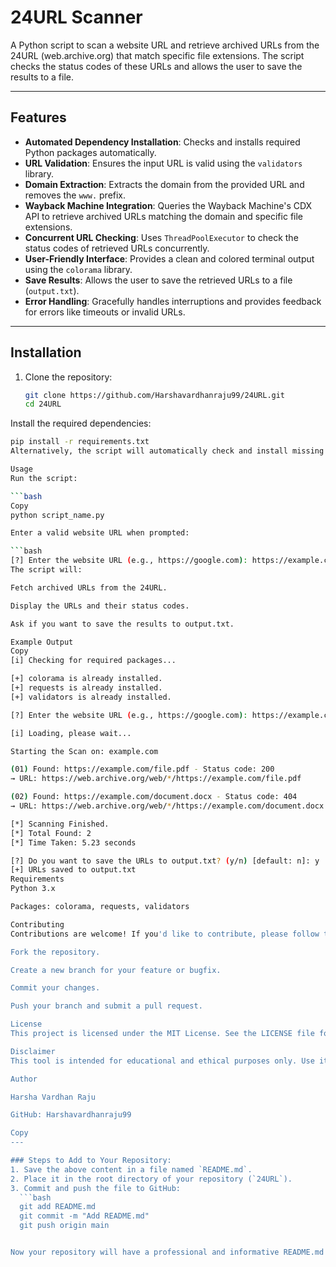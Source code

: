 # 24URL Scanner

A Python script to scan a website URL and retrieve archived URLs from the 24URL (web.archive.org) that match specific file extensions. The script checks the status codes of these URLs and allows the user to save the results to a file.

---

## Features

- **Automated Dependency Installation**: Checks and installs required Python packages automatically.
- **URL Validation**: Ensures the input URL is valid using the `validators` library.
- **Domain Extraction**: Extracts the domain from the provided URL and removes the `www.` prefix.
- **Wayback Machine Integration**: Queries the Wayback Machine's CDX API to retrieve archived URLs matching the domain and specific file extensions.
- **Concurrent URL Checking**: Uses `ThreadPoolExecutor` to check the status codes of retrieved URLs concurrently.
- **User-Friendly Interface**: Provides a clean and colored terminal output using the `colorama` library.
- **Save Results**: Allows the user to save the retrieved URLs to a file (`output.txt`).
- **Error Handling**: Gracefully handles interruptions and provides feedback for errors like timeouts or invalid URLs.

---

## Installation

1. Clone the repository:
   ```bash
   git clone https://github.com/Harshavardhanraju99/24URL.git
   cd 24URL
Install the required dependencies:

 ```bash
pip install -r requirements.txt
Alternatively, the script will automatically check and install missing dependencies when run.

Usage
Run the script:

 ```bash
Copy
python script_name.py

Enter a valid website URL when prompted:

 ```bash
[?] Enter the website URL (e.g., https://google.com): https://example.com
The script will:

Fetch archived URLs from the 24URL.

Display the URLs and their status codes.

Ask if you want to save the results to output.txt.

Example Output
Copy
[i] Checking for required packages...

[+] colorama is already installed.
[+] requests is already installed.
[+] validators is already installed.

[?] Enter the website URL (e.g., https://google.com): https://example.com

[i] Loading, please wait...

Starting the Scan on: example.com

(01) Found: https://example.com/file.pdf - Status code: 200
 → URL: https://web.archive.org/web/*/https://example.com/file.pdf

(02) Found: https://example.com/document.docx - Status code: 404
 → URL: https://web.archive.org/web/*/https://example.com/document.docx

[*] Scanning Finished.
[*] Total Found: 2
[*] Time Taken: 5.23 seconds

[?] Do you want to save the URLs to output.txt? (y/n) [default: n]: y
[+] URLs saved to output.txt
Requirements
Python 3.x

Packages: colorama, requests, validators

Contributing
Contributions are welcome! If you'd like to contribute, please follow these steps:

Fork the repository.

Create a new branch for your feature or bugfix.

Commit your changes.

Push your branch and submit a pull request.

License
This project is licensed under the MIT License. See the LICENSE file for details.

Disclaimer
This tool is intended for educational and ethical purposes only. Use it responsibly and ensure you comply with the terms of service of the Wayback Machine and any other services used.

Author

Harsha Vardhan Raju

GitHub: Harshavardhanraju99

Copy
---

### Steps to Add to Your Repository:
1. Save the above content in a file named `README.md`.
2. Place it in the root directory of your repository (`24URL`).
3. Commit and push the file to GitHub:
   ```bash
   git add README.md
   git commit -m "Add README.md"
   git push origin main


Now your repository will have a professional and informative README.md file! 🚀
